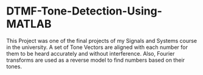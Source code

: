 # DTMF-Tone-Detection-Using-MATLAB
This Project was one of the final projects of my Signals and Systems course in the university. A set of Tone Vectors are aligned with each number for them to be heard accurately and without interference. Also, Fourier transforms are used as a reverse model to find numbers based on their tones.
